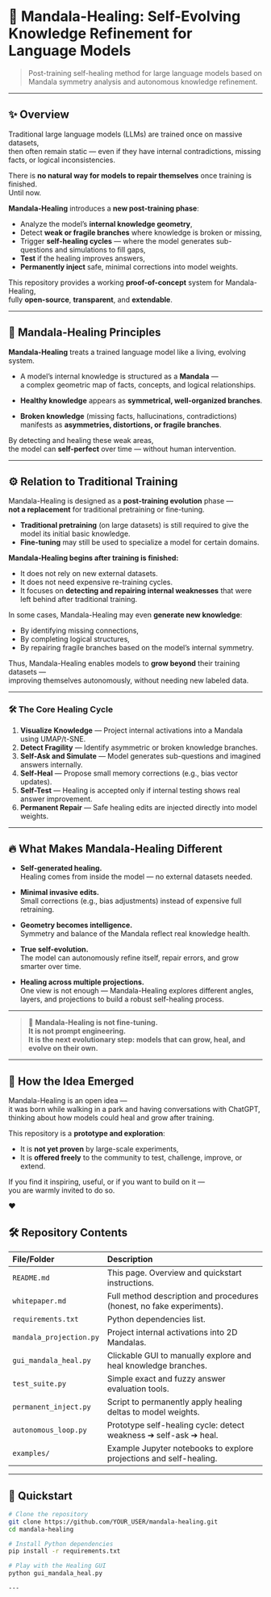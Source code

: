 # 🧠 Mandala-Healing: Self-Evolving Knowledge Refinement for Language Models

> Post-training self-healing method for large language models based on Mandala symmetry analysis and autonomous knowledge refinement.

---

## ✨ Overview

Traditional large language models (LLMs) are trained once on massive datasets,  
then often remain static — even if they have internal contradictions, missing facts, or logical inconsistencies.

There is **no natural way for models to repair themselves** once training is finished.  
Until now.

**Mandala-Healing** introduces a **new post-training phase**:

- Analyze the model’s **internal knowledge geometry**,
- Detect **weak or fragile branches** where knowledge is broken or missing,
- Trigger **self-healing cycles** — where the model generates sub-questions and simulations to fill gaps,
- **Test** if the healing improves answers,
- **Permanently inject** safe, minimal corrections into model weights.

This repository provides a working **proof-of-concept** system for Mandala-Healing,  
fully **open-source**, **transparent**, and **extendable**.

---

## 🧩 Mandala-Healing Principles

**Mandala-Healing** treats a trained language model like a living, evolving system.

- A model’s internal knowledge is structured as a **Mandala** —  
  a complex geometric map of facts, concepts, and logical relationships.

- **Healthy knowledge** appears as **symmetrical, well-organized branches**.

- **Broken knowledge** (missing facts, hallucinations, contradictions) manifests as **asymmetries, distortions, or fragile branches**.

By detecting and healing these weak areas,  
the model can **self-perfect** over time — without human intervention.

---

## ⚙️ Relation to Traditional Training

Mandala-Healing is designed as a **post-training evolution** phase —  
**not a replacement** for traditional pretraining or fine-tuning.

- **Traditional pretraining** (on large datasets) is still required to give the model its initial basic knowledge.
- **Fine-tuning** may still be used to specialize a model for certain domains.

**Mandala-Healing begins after training is finished:**

- It does not rely on new external datasets.
- It does not need expensive re-training cycles.
- It focuses on **detecting and repairing internal weaknesses** that were left behind after traditional training.

In some cases, Mandala-Healing may even **generate new knowledge**:  
- By identifying missing connections,
- By completing logical structures,
- By repairing fragile branches based on the model’s internal symmetry.

Thus, Mandala-Healing enables models to **grow beyond** their training datasets —  
improving themselves autonomously, without needing new labeled data.

---

### 🛠 The Core Healing Cycle

1. **Visualize Knowledge** — Project internal activations into a Mandala using UMAP/t-SNE.
2. **Detect Fragility** — Identify asymmetric or broken knowledge branches.
3. **Self-Ask and Simulate** — Model generates sub-questions and imagined answers internally.
4. **Self-Heal** — Propose small memory corrections (e.g., bias vector updates).
5. **Self-Test** — Healing is accepted only if internal testing shows real answer improvement.
6. **Permanent Repair** — Safe healing edits are injected directly into model weights.

---

## 🔥 What Makes Mandala-Healing Different

- **Self-generated healing.**  
  Healing comes from inside the model — no external datasets needed.

- **Minimal invasive edits.**  
  Small corrections (e.g., bias adjustments) instead of expensive full retraining.

- **Geometry becomes intelligence.**  
  Symmetry and balance of the Mandala reflect real knowledge health.

- **True self-evolution.**  
  The model can autonomously refine itself, repair errors, and grow smarter over time.

- **Healing across multiple projections.**  
  One view is not enough — Mandala-Healing explores different angles, layers, and projections to build a robust self-healing process.

---

> 🧠 **Mandala-Healing is not fine-tuning.  
> It is not prompt engineering.  
> It is the next evolutionary step: models that can grow, heal, and evolve on their own.**

---

## 🌱 How the Idea Emerged

Mandala-Healing is an open idea —  
it was born while walking in a park and having conversations with ChatGPT,  
thinking about how models could heal and grow after training.

This repository is a **prototype and exploration**:  
- It is **not yet proven** by large-scale experiments,
- It is **offered freely** to the community to test, challenge, improve, or extend.

If you find it inspiring, useful, or if you want to build on it —  
you are warmly invited to do so.

❤️

## 🛠️ Repository Contents

| File/Folder | Description |
|:------------|:------------|
| `README.md` | This page. Overview and quickstart instructions. |
| `whitepaper.md` | Full method description and procedures (honest, no fake experiments). |
| `requirements.txt` | Python dependencies list. |
| `mandala_projection.py` | Project internal activations into 2D Mandalas. |
| `gui_mandala_heal.py` | Clickable GUI to manually explore and heal knowledge branches. |
| `test_suite.py` | Simple exact and fuzzy answer evaluation tools. |
| `permanent_inject.py` | Script to permanently apply healing deltas to model weights. |
| `autonomous_loop.py` | Prototype self-healing cycle: detect weakness ➔ self-ask ➔ heal. |
| `examples/` | Example Jupyter notebooks to explore projections and self-healing.

---

## 🚀 Quickstart

```bash
# Clone the repository
git clone https://github.com/YOUR_USER/mandala-healing.git
cd mandala-healing

# Install Python dependencies
pip install -r requirements.txt

# Play with the Healing GUI
python gui_mandala_heal.py

---
